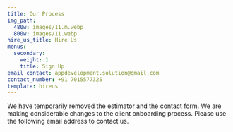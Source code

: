 ```yaml
---
title: Our Process
img_path:
  480w: images/11.m.webp
  800w: images/11.webp
hire_us_title: Hire Us
menus:
  secondary:
    weight: 1
    title: Sign Up
email_contact: appdevelopment.solution@gmail.com
contact_number: +91 7015577325
template: hireus
---
```


We have temporarily removed the estimator and the contact form. We are making considerable changes to the client onboarding process. Please use the following email address to contact us.
